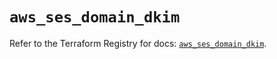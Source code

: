 # `aws_ses_domain_dkim`

Refer to the Terraform Registry for docs: [`aws_ses_domain_dkim`](https://registry.terraform.io/providers/hashicorp/aws/3.76.1/docs/resources/ses_domain_dkim).
